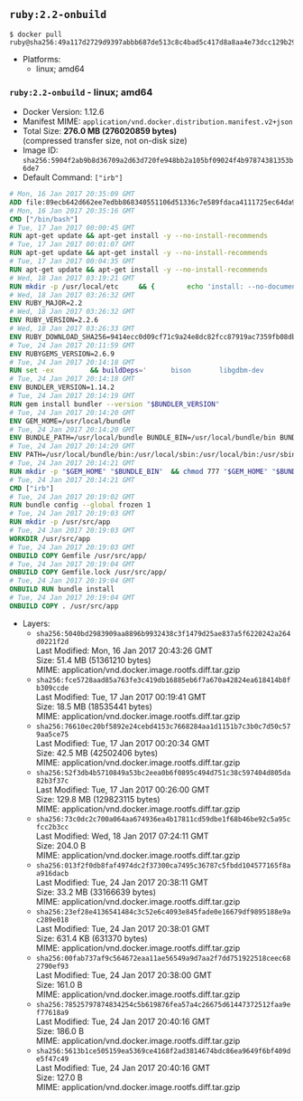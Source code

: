 ## `ruby:2.2-onbuild`

```console
$ docker pull ruby@sha256:49a117d2729d9397abbb687de513c8c4bad5c417d8a8aa4e73dcc129b29af31b
```

-	Platforms:
	-	linux; amd64

### `ruby:2.2-onbuild` - linux; amd64

-	Docker Version: 1.12.6
-	Manifest MIME: `application/vnd.docker.distribution.manifest.v2+json`
-	Total Size: **276.0 MB (276020859 bytes)**  
	(compressed transfer size, not on-disk size)
-	Image ID: `sha256:5904f2ab9b8d36709a2d63d720fe948bb2a105bf09024f4b97874381353b6de7`
-	Default Command: `["irb"]`

```dockerfile
# Mon, 16 Jan 2017 20:35:09 GMT
ADD file:89ecb642d662ee7edbb868340551106d51336c7e589fdaca4111725ec64da957 in / 
# Mon, 16 Jan 2017 20:35:16 GMT
CMD ["/bin/bash"]
# Tue, 17 Jan 2017 00:00:45 GMT
RUN apt-get update && apt-get install -y --no-install-recommends 		ca-certificates 		curl 		wget 	&& rm -rf /var/lib/apt/lists/*
# Tue, 17 Jan 2017 00:01:07 GMT
RUN apt-get update && apt-get install -y --no-install-recommends 		bzr 		git 		mercurial 		openssh-client 		subversion 				procps 	&& rm -rf /var/lib/apt/lists/*
# Tue, 17 Jan 2017 00:04:35 GMT
RUN apt-get update && apt-get install -y --no-install-recommends 		autoconf 		automake 		bzip2 		file 		g++ 		gcc 		imagemagick 		libbz2-dev 		libc6-dev 		libcurl4-openssl-dev 		libdb-dev 		libevent-dev 		libffi-dev 		libgdbm-dev 		libgeoip-dev 		libglib2.0-dev 		libjpeg-dev 		libkrb5-dev 		liblzma-dev 		libmagickcore-dev 		libmagickwand-dev 		libmysqlclient-dev 		libncurses-dev 		libpng-dev 		libpq-dev 		libreadline-dev 		libsqlite3-dev 		libssl-dev 		libtool 		libwebp-dev 		libxml2-dev 		libxslt-dev 		libyaml-dev 		make 		patch 		xz-utils 		zlib1g-dev 	&& rm -rf /var/lib/apt/lists/*
# Wed, 18 Jan 2017 03:19:21 GMT
RUN mkdir -p /usr/local/etc 	&& { 		echo 'install: --no-document'; 		echo 'update: --no-document'; 	} >> /usr/local/etc/gemrc
# Wed, 18 Jan 2017 03:26:32 GMT
ENV RUBY_MAJOR=2.2
# Wed, 18 Jan 2017 03:26:32 GMT
ENV RUBY_VERSION=2.2.6
# Wed, 18 Jan 2017 03:26:33 GMT
ENV RUBY_DOWNLOAD_SHA256=9414ecc0d09cf71c9a24e8dc82fcc87919ac7359fb08db2791d6c32bfd157339
# Tue, 24 Jan 2017 20:11:59 GMT
ENV RUBYGEMS_VERSION=2.6.9
# Tue, 24 Jan 2017 20:14:18 GMT
RUN set -ex 		&& buildDeps=' 		bison 		libgdbm-dev 		ruby 	' 	&& apt-get update 	&& apt-get install -y --no-install-recommends $buildDeps 	&& rm -rf /var/lib/apt/lists/* 		&& wget -O ruby.tar.xz "https://cache.ruby-lang.org/pub/ruby/${RUBY_MAJOR%-rc}/ruby-$RUBY_VERSION.tar.xz" 	&& echo "$RUBY_DOWNLOAD_SHA256 *ruby.tar.xz" | sha256sum -c - 		&& mkdir -p /usr/src/ruby 	&& tar -xJf ruby.tar.xz -C /usr/src/ruby --strip-components=1 	&& rm ruby.tar.xz 		&& cd /usr/src/ruby 		&& { 		echo '#define ENABLE_PATH_CHECK 0'; 		echo; 		cat file.c; 	} > file.c.new 	&& mv file.c.new file.c 		&& autoconf 	&& ./configure --disable-install-doc --enable-shared 	&& make -j"$(nproc)" 	&& make install 		&& apt-get purge -y --auto-remove $buildDeps 	&& cd / 	&& rm -r /usr/src/ruby 		&& gem update --system "$RUBYGEMS_VERSION"
# Tue, 24 Jan 2017 20:14:18 GMT
ENV BUNDLER_VERSION=1.14.2
# Tue, 24 Jan 2017 20:14:19 GMT
RUN gem install bundler --version "$BUNDLER_VERSION"
# Tue, 24 Jan 2017 20:14:20 GMT
ENV GEM_HOME=/usr/local/bundle
# Tue, 24 Jan 2017 20:14:20 GMT
ENV BUNDLE_PATH=/usr/local/bundle BUNDLE_BIN=/usr/local/bundle/bin BUNDLE_SILENCE_ROOT_WARNING=1 BUNDLE_APP_CONFIG=/usr/local/bundle
# Tue, 24 Jan 2017 20:14:20 GMT
ENV PATH=/usr/local/bundle/bin:/usr/local/sbin:/usr/local/bin:/usr/sbin:/usr/bin:/sbin:/bin
# Tue, 24 Jan 2017 20:14:21 GMT
RUN mkdir -p "$GEM_HOME" "$BUNDLE_BIN" 	&& chmod 777 "$GEM_HOME" "$BUNDLE_BIN"
# Tue, 24 Jan 2017 20:14:21 GMT
CMD ["irb"]
# Tue, 24 Jan 2017 20:19:02 GMT
RUN bundle config --global frozen 1
# Tue, 24 Jan 2017 20:19:03 GMT
RUN mkdir -p /usr/src/app
# Tue, 24 Jan 2017 20:19:03 GMT
WORKDIR /usr/src/app
# Tue, 24 Jan 2017 20:19:03 GMT
ONBUILD COPY Gemfile /usr/src/app/
# Tue, 24 Jan 2017 20:19:04 GMT
ONBUILD COPY Gemfile.lock /usr/src/app/
# Tue, 24 Jan 2017 20:19:04 GMT
ONBUILD RUN bundle install
# Tue, 24 Jan 2017 20:19:04 GMT
ONBUILD COPY . /usr/src/app
```

-	Layers:
	-	`sha256:5040bd2983909aa8896b9932438c3f1479d25ae837a5f6220242a264d0221f2d`  
		Last Modified: Mon, 16 Jan 2017 20:43:26 GMT  
		Size: 51.4 MB (51361210 bytes)  
		MIME: application/vnd.docker.image.rootfs.diff.tar.gzip
	-	`sha256:fce5728aad85a763fe3c419db16885eb6f7a670a42824ea618414b8fb309ccde`  
		Last Modified: Tue, 17 Jan 2017 00:19:41 GMT  
		Size: 18.5 MB (18535441 bytes)  
		MIME: application/vnd.docker.image.rootfs.diff.tar.gzip
	-	`sha256:76610ec20bf5892e24cebd4153c7668284aa1d1151b7c3b0c7d50c579aa5ce75`  
		Last Modified: Tue, 17 Jan 2017 00:20:34 GMT  
		Size: 42.5 MB (42502406 bytes)  
		MIME: application/vnd.docker.image.rootfs.diff.tar.gzip
	-	`sha256:52f3db4b5710849a53bc2eea0b6f0895c494d751c38c597404d805da82b3f37c`  
		Last Modified: Tue, 17 Jan 2017 00:26:00 GMT  
		Size: 129.8 MB (129823115 bytes)  
		MIME: application/vnd.docker.image.rootfs.diff.tar.gzip
	-	`sha256:73c0dc2c700a064aa674936ea4b17811cd59dbe1f68b46be92c5a95cfcc2b3cc`  
		Last Modified: Wed, 18 Jan 2017 07:24:11 GMT  
		Size: 204.0 B  
		MIME: application/vnd.docker.image.rootfs.diff.tar.gzip
	-	`sha256:013f2f0db8faf4974dc2f37300ca7495c36787c5fbdd104577165f8aa916dacb`  
		Last Modified: Tue, 24 Jan 2017 20:38:11 GMT  
		Size: 33.2 MB (33166639 bytes)  
		MIME: application/vnd.docker.image.rootfs.diff.tar.gzip
	-	`sha256:23ef28e4136541484c3c52e6c4093e845fade0e16679df9895188e9ac289e018`  
		Last Modified: Tue, 24 Jan 2017 20:38:01 GMT  
		Size: 631.4 KB (631370 bytes)  
		MIME: application/vnd.docker.image.rootfs.diff.tar.gzip
	-	`sha256:00fab737af9c564672eaa11ae56549a9d7aa2f7dd751922518ceec682790ef93`  
		Last Modified: Tue, 24 Jan 2017 20:38:00 GMT  
		Size: 161.0 B  
		MIME: application/vnd.docker.image.rootfs.diff.tar.gzip
	-	`sha256:78525797874834254c5b619876fea57a4c26675d61447372512faa9ef77618a9`  
		Last Modified: Tue, 24 Jan 2017 20:40:16 GMT  
		Size: 186.0 B  
		MIME: application/vnd.docker.image.rootfs.diff.tar.gzip
	-	`sha256:5613b1ce505159ea5369ce4168f2ad3814674bdc86ea9649f6bf409de5f47c49`  
		Last Modified: Tue, 24 Jan 2017 20:40:16 GMT  
		Size: 127.0 B  
		MIME: application/vnd.docker.image.rootfs.diff.tar.gzip
